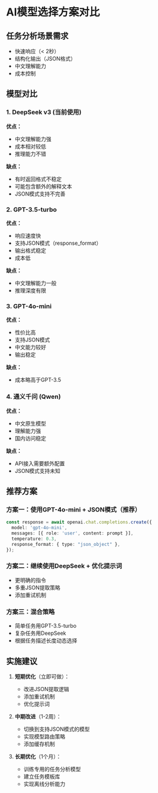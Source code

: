 # AI模型选择方案对比

## 任务分析场景需求
- 快速响应（< 2秒）
- 结构化输出（JSON格式）
- 中文理解能力
- 成本控制

## 模型对比

### 1. DeepSeek v3 (当前使用)
**优点：**
- 中文理解能力强
- 成本相对较低
- 推理能力不错

**缺点：**
- 有时返回格式不稳定
- 可能包含额外的解释文本
- JSON模式支持不完善

### 2. GPT-3.5-turbo
**优点：**
- 响应速度快
- 支持JSON模式（response_format）
- 输出格式稳定
- 成本低

**缺点：**
- 中文理解能力一般
- 推理深度有限

### 3. GPT-4o-mini
**优点：**
- 性价比高
- 支持JSON模式
- 中文能力较好
- 输出稳定

**缺点：**
- 成本略高于GPT-3.5

### 4. 通义千问 (Qwen)
**优点：**
- 中文原生模型
- 理解能力强
- 国内访问稳定

**缺点：**
- API接入需要额外配置
- JSON模式支持未知

## 推荐方案

### 方案一：使用GPT-4o-mini + JSON模式（推荐）
```typescript
const response = await openai.chat.completions.create({
  model: 'gpt-4o-mini',
  messages: [{ role: 'user', content: prompt }],
  temperature: 0.3,
  response_format: { type: "json_object" },
});
```

### 方案二：继续使用DeepSeek + 优化提示词
- 更明确的指令
- 多重JSON提取策略
- 添加重试机制

### 方案三：混合策略
- 简单任务用GPT-3.5-turbo
- 复杂任务用DeepSeek
- 根据任务描述长度动态选择

## 实施建议

1. **短期优化**（立即可做）：
   - 改进JSON提取逻辑
   - 添加重试机制
   - 优化提示词

2. **中期改进**（1-2周）：
   - 切换到支持JSON模式的模型
   - 实现模型路由策略
   - 添加缓存机制

3. **长期优化**（1个月）：
   - 训练专用的任务分析模型
   - 建立任务模板库
   - 实现离线分析能力